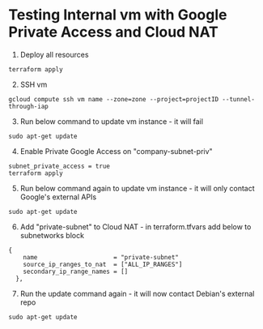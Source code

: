 # Testing Internal vm with Google Private Access and Cloud NAT



1. Deploy all resources
```
terraform apply
```
2. SSH vm
```
gcloud compute ssh vm name --zone=zone --project=projectID --tunnel-through-iap
```
3. Run below command to update vm instance - it will fail
```
sudo apt-get update
```
4. Enable Private Google Access on "company-subnet-priv"
```
subnet_private_access = true
terraform apply
```
5. Run below command again to update vm instance - it will only contact Google's external APIs
```
sudo apt-get update
```
6. Add "private-subnet" to Cloud NAT - in terraform.tfvars add below to subnetworks block
```
{
    name                     = "private-subnet"
    source_ip_ranges_to_nat  = ["ALL_IP_RANGES"]
    secondary_ip_range_names = []
  },
```
7. Run the update command again - it will now contact Debian's external repo
```
sudo apt-get update
```